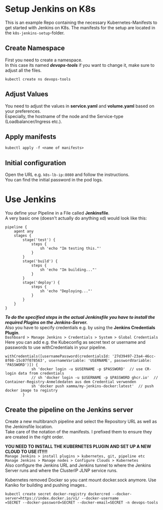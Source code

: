 # Setup Jenkins on K8s
This is an example Repo containing the necessary Kubernetes-Manifests to get started with Jenkins on K8s. 
The manifests for the setup are located in the ```k8s-jenkins-setup```-folder.   

## Create Namespace
First you need to create a namespace.  
In this case its named ***devops-tools*** if you want to change it, make sure to adjust all the files.  
```
kubectl create ns devops-tools
```

## Adjust Values
You need to adjust the values in **service.yaml** and **volume.yaml** based on your preferences.  
Especially, the hostname of the node and the Service-type (Loadbalancer/Ingress etc.).  

## Apply manifests
```kubectl apply -f <name of manifests>```

## Initial configuration
Open the URL e.g. ```k8s-lb-ip:8080``` and follow the instructions.  
You can find the initial password in the pod logs.  

# Use Jenkins
You define your Pipeline in a File called **Jenkinsfile**.  
A very basic one (doesn't actually do anything xd) would look like this:
```
pipeline {
    agent any
    stages {
        stage('test') {
            steps {
                sh 'echo "Im testing this."'
            }
        }
        stage('build') {
            steps {
                sh 'echo "Im building..."'
            }
        }
        stage('deploy') {
            steps {
                sh 'echo "Deploying..."'
            }
        }
    }
}
```

***To do the specified steps in the actual Jenkinsfile you have to install the required Plugins on the Jenkins-Server.***  
Also you have to specify credentials e.g. by using the **Jenkins Credentials Plugin**.  
```Dashboard > Manage Jenkins > Credentials > System > Global Credentials```  
Here you can add e.g. the Kubeconfig as secret text or username and passwords to use withCredentials in your pipeline.  
```
withCredentials([usernamePassword(credentialsId: '27d39497-23a4-46cc-8f08-15c07f078563', usernameVariable: 'USERNAME', passwordVariable: 'PASSWORD')]) {
            sh 'docker login -u $USERNAME -p $PASSWORD'  // use CR-login data from credentials
            // sh 'docker login -u $USERNAME -p $PASSWORD ghcr.io'  // Container-Registry-Anmeldedaten aus dem Credential verwenden
            sh 'docker push xamma/my-jenkins-docker:latest'  // push docker image to registry
        }
```  

## Create the pipeline on the Jenkins server
Create a new multibranch pipeline and select the Repository URL as well as the Jenkinsfile location.  
Take care of the notation of the manifests. I prefixed them to ensure they are created in the right order.  

**YOU NEED TO INSTALL THE KUBERNETES PLUGIN AND SET UP A NEW CLOUD TO USE IT!!!!**  
```Manage Jenkins > install plugins > kubernetes, git, pipeline etc```  
```Manage Jenkins > Manage nodes > Configure Clouds > Kubernetes```  
Also configure the Jenkins URL and Jenkins tunnel to where the Jenkins Server runs and where the ClusterIP JLNP service runs.  

Kubernetes removed Docker so you cant mount docker.sock anymore. Use Kaniko for building and pushing images..
```
kubectl create secret docker-registry dockercred --docker-server=https://index.docker.io/v1/ --docker-username
=SECRET --docker-password=SECRET --docker-email=SECRET -n devops-tools
```